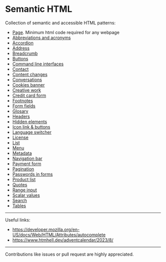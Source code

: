 # Semantic HTML

Collection of semantic and accessible HTML patterns:

- [Page](html/page.md). Minimum html code required for any webpage
- [Abbreviations and acronyms](html/abbreviation.md)
- [Accordion](html/accordion.md)
- [Address](html/address.md)
- [Breadcrumb](html/breadcrumb.md)
- [Buttons](html/buttons.md)
- [Command line interfaces](html/cli.md)
- [Contact](html/contact.md)
- [Content changes](html/content-changes.md)
- [Conversations](html/conversations.md)
- [Cookies banner](html/cookies-banner.md)
- [Creative work](html/creative-work.md)
- [Credit card form](html/credit-card.md)
- [Footnotes](html/footnotes.md)
- [Form fields](html/form-fields.md)
- [Glosary](html/glosary.md)
- [Headers](html/headers.md)
- [Hidden elements](html/hidden-elements.md)
- [Icon link & buttons](html/icon-link.md)
- [Language switcher](html/language-switcher.md)
- [License](html/license.md)
- [List](html/list.md)
- [Menu](html/menu.md)
- [Metadata](html/metadata.md)
- [Navigation bar](html/navbar.md)
- [Payment form](html/payment-form.md)
- [Pagination](html/pagination.md)
- [Passwords in forms](html/passwords-forms.md)
- [Product list](html/product-list.md)
- [Quotes](html/quotes.md)
- [Range input](html/range-input.md)
- [Scalar values](html/scalar-values.md)
- [Search](html/search.md)
- [Tables](html/tables.md)

---

Useful links:

- https://developer.mozilla.org/en-US/docs/Web/HTML/Attributes/autocomplete
- https://www.htmhell.dev/adventcalendar/2023/8/

---

Contributions like issues or pull request are highly appreciated.
